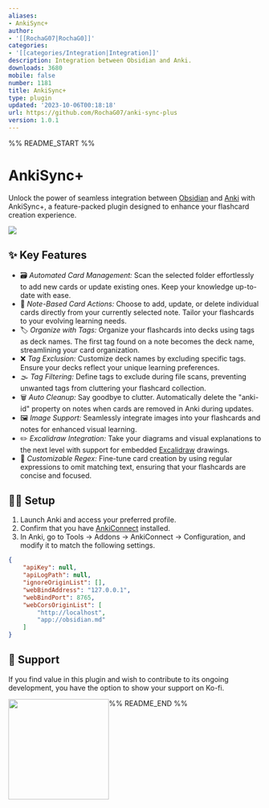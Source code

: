 ```yaml
---
aliases:
- AnkiSync+
author:
- '[[RochaG07|RochaG0]]'
categories:
- '[[categories/Integration|Integration]]'
description: Integration between Obsidian and Anki.
downloads: 3680
mobile: false
number: 1181
title: AnkiSync+
type: plugin
updated: '2023-10-06T00:18:18'
url: https://github.com/RochaG07/anki-sync-plus
version: 1.0.1
---
```


%% README_START %%

# AnkiSync+
Unlock the power of seamless integration between [Obsidian](https://obsidian.md/) and [Anki](https://apps.ankiweb.net/) with AnkiSync+, a feature-packed plugin designed to enhance your flashcard creation experience.

![](https://github.com/RochaG07/anki-sync-plus/blob/master/media/demo.gif)

## ✨ Key Features
- 🗃️ *Automated Card Management:* Scan the selected folder effortlessly to add new cards or update existing ones. Keep your knowledge up-to-date with ease.
- 📃 *Note-Based Card Actions:* Choose to add, update, or delete individual cards directly from your currently selected note. Tailor your flashcards to your evolving learning needs.
- 🏷️ *Organize with Tags:* Organize your flashcards into decks using tags as deck names. The first tag found on a note becomes the deck name, streamlining your card organization.
- ❌ *Tag Exclusion:* Customize deck names by excluding specific tags. Ensure your decks reflect your unique learning preferences.
- 🌫️ *Tag Filtering:* Define tags to exclude during file scans, preventing unwanted tags from cluttering your flashcard collection.
- 🗑️ *Auto Cleanup:* Say goodbye to clutter. Automatically delete the "anki-id" property on notes when cards are removed in Anki during updates.
- 🖼️ *Image Support:* Seamlessly integrate images into your flashcards and notes for enhanced visual learning.
- ✏️ *Excalidraw Integration:* Take your diagrams and visual explanations to the next level with support for embedded [Excalidraw](https://github.com/zsviczian/obsidian-excalidraw-plugin) drawings.
- 🔡 *Customizable Regex:* Fine-tune card creation by using regular expressions to omit matching text, ensuring that your flashcards are concise and focused.

## 👨‍🔧 Setup
1. Launch Anki and access your preferred profile.
2. Confirm that you have [AnkiConnect](https://ankiweb.net/shared/info/2055492159) installed.
3. In Anki, go to Tools -> Addons -> AnkiConnect -> Configuration, and modify it to match the following settings.
```json
{
    "apiKey": null,
    "apiLogPath": null,
    "ignoreOriginList": [],
    "webBindAddress": "127.0.0.1",
    "webBindPort": 8765,
    "webCorsOriginList": [
        "http://localhost",
        "app://obsidian.md"
    ]
}
```
## 💖 Support
If you find value in this plugin and wish to contribute to its ongoing development, you have the option to show your support on Ko-fi.

[<img style="float:left" src="https://user-images.githubusercontent.com/14358394/115450238-f39e8100-a21b-11eb-89d0-fa4b82cdbce8.png" width="200">](https://ko-fi.com/rochag07)

%% README_END %%